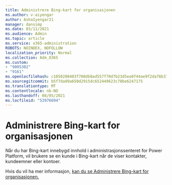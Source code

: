 ```yaml
---
title: Administrere Bing-kart for organisasjonen
ms.author: v-aiyengar
author: AshaIyengar21
manager: dansimp
ms.date: 03/11/2021
ms.audience: Admin
ms.topic: article
ms.service: o365-administration
ROBOTS: NOINDEX, NOFOLLOW
localization_priority: Normal
ms.collection: Adm_O365
ms.custom:
- "9005302"
- "9161"
ms.openlocfilehash: c1050208403f708db8ad557f70d7b23d5ea0f44ae9f2da76b37ead2b9b90436e
ms.sourcegitcommit: b5f7da89a650d2915dc652449623c78be6247175
ms.translationtype: MT
ms.contentlocale: nb-NO
ms.lasthandoff: 08/05/2021
ms.locfileid: "53976694"
---
```

# <a name="manage-bing-maps-for-your-organization"></a>Administrere Bing-kart for organisasjonen

Når du har Bing-kart innebygd  innhold i administrasjonssenteret for Power Platform, vil brukere se en kunde i Bing-kart når de viser kontakter, kundeemner eller kontoer.

Hvis du vil ha mer informasjon, [kan du se Administrere Bing-kart for organisasjonen.](https://go.microsoft.com/fwlink/?linkid=2152757)